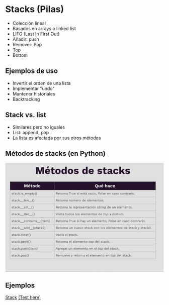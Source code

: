 # Stacks (Pilas)

- Colección lineal
- Basados en arrays o linked list
- LIFO (Last In First Out)
- Añadir: push
- Remover: Pop
- Top
- Bottom

## Ejemplos de uso

- Invertir el orden de una lista
- Implementar "undo"
- Mantener historiales
- Backtracking

## Stack vs. list

- Similares pero no iguales
- List: append, pop
- La lista es afectada por sus otros métodos

## Métodos de stacks (en Python)

![MetodosStacksPython.png](./MetodosStacksPython.png)

## Ejemplos

[Stack](../stacks/stack.py) [(Test here)](../stacks/test_stack.py)
